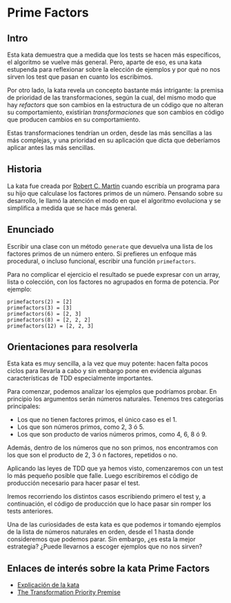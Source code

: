 # Prime Factors

## Intro

Esta kata demuestra que a medida que los tests se hacen más específicos, el algoritmo se vuelve más general. Pero, aparte de eso, es una kata estupenda para reflexionar sobre la elección de ejemplos y por qué no nos sirven los test que pasan en cuanto los escribimos.

Por otro lado, la kata revela un concepto bastante más intrigante: la premisa de prioridad de las transformaciones, según la cual, del mismo modo que hay *refactors* que son cambios en la estructura de un código que no alteran su comportamiento, existirían *transformaciones* que son cambios en código que producen cambios en su comportamiento. 

Estas transformaciones tendrían un orden, desde las más sencillas a las más complejas, y una prioridad en su aplicación que dicta que deberíamos aplicar antes las más sencillas.

## Historia

La kata fue creada por [Robert C. Martin](http://butunclebob.com/ArticleS.UncleBob.ThePrimeFactorsKata) cuando escribía un programa para su hijo que calculase los factores primos de un número. Pensando sobre su desarrollo, le llamó la atención el modo en que el algoritmo evoluciona y se simplifica a medida que se hace más general.

## Enunciado

Escribir una clase con un método `generate` que devuelva una lista de los factores primos de un número entero. Si prefieres un enfoque más procedural, o incluso funcional, escribir una función `primefactors`.

Para no complicar el ejercicio el resultado se puede expresar con un array, lista o colección, con los factores no agrupados en forma de potencia. Por ejemplo:

```
primefactors(2) = [2]
primefactors(3) = [3]
primefactors(6) = [2, 3]
primefactors(8) = [2, 2, 2]
primefactors(12) = [2, 2, 3]
```

## Orientaciones para resolverla

Esta kata es muy sencilla, a la vez que muy potente: hacen falta pocos ciclos para llevarla a cabo y sin embargo pone en evidencia algunas características de TDD especialmente importantes.

Para comenzar, podemos analizar los ejemplos que podríamos probar. En principio los argumentos serán números naturales. Tenemos tres categorías principales:

* Los que no tienen factores primos, el único caso es el 1.
* Los que son números primos, como 2, 3 ó 5.
* Los que son producto de varios números primos, como 4, 6, 8 ó 9.

Además, dentro de los números que no son primos, nos encontramos con los que son el producto de 2, 3 ó n factores, repetidos o no.

Aplicando las leyes de TDD que ya hemos visto, comenzaremos con un test lo más pequeño posible que falle. Luego escribiremos el código de producción necesario para hacer pasar el test.

Iremos recorriendo los distintos casos escribiendo primero el test y, a continuación, el código de producción que lo hace pasar sin romper los tests anteriores.

Una de las curiosidades de esta kata es que podemos ir tomando ejemplos de la lista de números naturales en orden, desde el 1 hasta donde consideremos que podemos parar. Sin embargo, ¿es esta la mejor estrategia? ¿Puede llevarnos a escoger ejemplos que no nos sirven?

## Enlaces de interés sobre la kata Prime Factors

* [Explicación de la kata](http://butunclebob.com/files/downloads/Prime%20Factors%20Kata.ppt)
* [The Transformation Priority Premise](https://blog.cleancoder.com/uncle-bob/2013/05/27/TheTransformationPriorityPremise.html)

